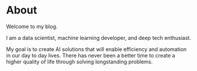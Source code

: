 # About

Welcome to my blog.

I am a data scientist, machine learning developer, and deep tech enthusiast.

My goal is to create AI solutions that will enable efficiency and automation in our day to day lives. There has never been a better time to create a higher quality of life through solving longstanding problems.
